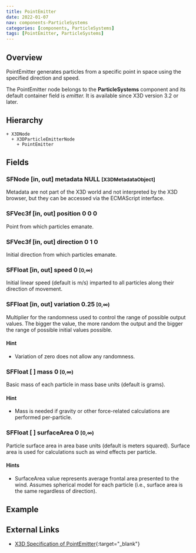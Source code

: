 ```yaml
---
title: PointEmitter
date: 2022-01-07
nav: components-ParticleSystems
categories: [components, ParticleSystems]
tags: [PointEmitter, ParticleSystems]
---
```

<style>
.post h3 {
  word-spacing: 0.2em;
}
</style>

## Overview

PointEmitter generates particles from a specific point in space using the specified direction and speed.

The PointEmitter node belongs to the **ParticleSystems** component and its default container field is *emitter.* It is available since X3D version 3.2 or later.

## Hierarchy

```
+ X3DNode
  + X3DParticleEmitterNode
    + PointEmitter
```

## Fields

### SFNode [in, out] **metadata** NULL <small>[X3DMetadataObject]</small>

Metadata are not part of the X3D world and not interpreted by the X3D browser, but they can be accessed via the ECMAScript interface.

### SFVec3f [in, out] **position** 0 0 0

Point from which particles emanate.

### SFVec3f [in, out] **direction** 0 1 0

Initial direction from which particles emanate.

### SFFloat [in, out] **speed** 0 <small>[0,∞)</small>

Initial linear speed (default is m/s) imparted to all particles along their direction of movement.

### SFFloat [in, out] **variation** 0.25 <small>[0,∞)</small>

Multiplier for the randomness used to control the range of possible output values. The bigger the value, the more random the output and the bigger the range of possible initial values possible.

#### Hint

- Variation of zero does not allow any randomness.

### SFFloat [ ] **mass** 0 <small>[0,∞)</small>

Basic mass of each particle in mass base units (default is grams).

#### Hint

- Mass is needed if gravity or other force-related calculations are performed per-particle.

### SFFloat [ ] **surfaceArea** 0 <small>[0,∞)</small>

Particle surface area in area base units (default is meters squared). Surface area is used for calculations such as wind effects per particle.

#### Hints

- SurfaceArea value represents average frontal area presented to the wind. Assumes spherical model for each particle (i.e., surface area is the same regardless of direction).

## Example

<x3d-canvas src="https://create3000.github.io/media/examples/ParticleSystems/PointEmitter/PointEmitter.x3d" update="auto"></x3d-canvas>

## External Links

- [X3D Specification of PointEmitter](https://www.web3d.org/documents/specifications/19775-1/V4.0/Part01/components/particleSystems.html#PointEmitter){:target="_blank"}
